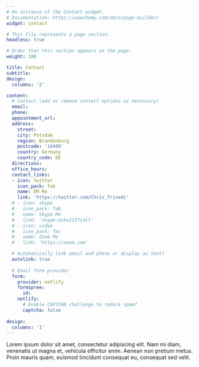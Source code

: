 ```yaml
---
# An instance of the Contact widget.
# Documentation: https://wowchemy.com/docs/page-builder/
widget: contact

# This file represents a page section.
headless: true

# Order that this section appears on the page.
weight: 100

title: Contact
subtitle:
design:
  columns: '2'

content:
  # Contact (add or remove contact options as necessary)
  email: 
  phone: 
  appointment_url: 
  address:
    street: 
    city: Potsdam
    region: Brandenburg
    postcode: '14469'
    country: Germany
    country_code: DE
  directions: 
  office_hours:
  contact_links:
  - icon: twitter
    icon_pack: fab
    name: DM Me
    link: 'https://twitter.com/Chris_Trivedi'
  # - icon: skype
  #   icon_pack: fab
  #   name: Skype Me
  #   link: 'skype:echo123?call'
  # - icon: video
  #   icon_pack: fas
  #   name: Zoom Me
  #   link: 'https://zoom.com'

  # Automatically link email and phone or display as text?
  autolink: true
  
  # Email form provider
  form:
    provider: netlify
    formspree:
      id:
    netlify:
      # Enable CAPTCHA challenge to reduce spam?
      captcha: false
  
design:
  columns: '1'
---
```


Lorem ipsum dolor sit amet, consectetur adipiscing elit. Nam mi diam, venenatis ut magna et, vehicula efficitur enim. Aenean non pretium metus. Proin mauris quam, euismod tincidunt consequat eu, consequat sed velit.
